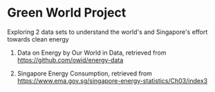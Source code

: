 # Green World Project

Exploring 2 data sets to understand the world's and Singapore's effort towards clean energy

1. Data on Energy by Our World in Data, retrieved from https://github.com/owid/energy-data

2. Singapore Energy Consumption, retrieved from https://www.ema.gov.sg/singapore-energy-statistics/Ch03/index3